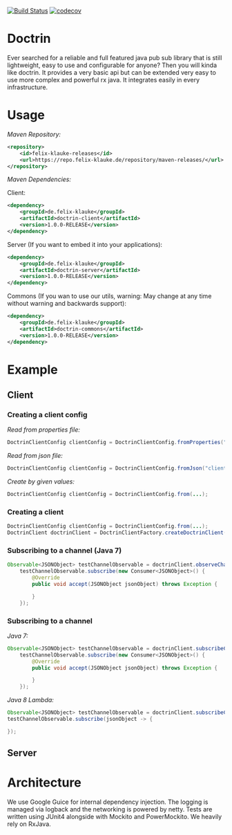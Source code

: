 [![Build Status](https://travis-ci.org/FelixKlauke/doctrin.svg?branch=dev)](https://travis-ci.org/FelixKlauke/doctrin)
[![codecov](https://codecov.io/gh/FelixKlauke/doctrin/branch/dev/graph/badge.svg)](https://codecov.io/gh/FelixKlauke/doctrin)

# Doctrin

Ever searched for a reliable and full featured java pub sub library that is still lightweight, easy to use and
configurable for anyone? Then you will kinda like doctrin. It provides a very basic api but can be extended very
easy to use more complex and powerful rx java. It integrates easily in every infrastructure.

# Usage

_Maven Repository:_
```xml
<repository>
    <id>felix-klauke-releases</id>
    <url>https://repo.felix-klauke.de/repository/maven-releases/</url>
</repository>
```

_Maven Dependencies:_

Client:
```xml
<dependency>
    <groupId>de.felix-klauke</groupId>
    <artifactId>doctrin-client</artifactId>
    <version>1.0.0-RELEASE</version>
</dependency>
```

Server (If you want to embed it into your applications):
```xml
<dependency>
    <groupId>de.felix-klauke</groupId>
    <artifactId>doctrin-server</artifactId>
    <version>1.0.0-RELEASE</version>
</dependency>
```

Commons (If you wan to use our utils, warning: May change at any time without warning and backwards support):
```xml
<dependency>
    <groupId>de.felix-klauke</groupId>
    <artifactId>doctrin-commons</artifactId>
    <version>1.0.0-RELEASE</version>
</dependency>
```

# Example

## Client

### Creating a client config

_Read from properties file:_
```java
DoctrinClientConfig clientConfig = DoctrinClientConfig.fromProperties("client.properties");
```

_Read from json file:_
```java
DoctrinClientConfig clientConfig = DoctrinClientConfig.fromJson("client-config.json");
```

_Create by given values:_
```java
DoctrinClientConfig clientConfig = DoctrinClientConfig.from(...);
```

### Creating a client
```java
DoctrinClientConfig clientConfig = DoctrinClientConfig.from(...);
DoctrinClient doctrinClient = DoctrinClientFactory.createDoctrinClient();
```

### Subscribing to a channel (Java 7)
```java
Observable<JSONObject> testChannelObservable = doctrinClient.observeChannel("test-channel");
    testChannelObservable.subscribe(new Consumer<JSONObject>() {
        @Override
        public void accept(JSONObject jsonObject) throws Exception {

        }
    });
```

### Subscribing to a channel
_Java 7:_
```java
Observable<JSONObject> testChannelObservable = doctrinClient.subscribeChannel("test-channel");
    testChannelObservable.subscribe(new Consumer<JSONObject>() {
        @Override
        public void accept(JSONObject jsonObject) throws Exception {

        }
    });
```

_Java 8 Lambda:_
```java
Observable<JSONObject> testChannelObservable = doctrinClient.subscribeChannel("test-channel");
testChannelObservable.subscribe(jsonObject -> {

});
```

## Server


# Architecture
We use Google Guice for internal dependency injection. The logging is managed via logback and the networking is powered
by netty. Tests are written using JUnit4 alongside with Mockito and PowerMockito. We heavily rely on RxJava.